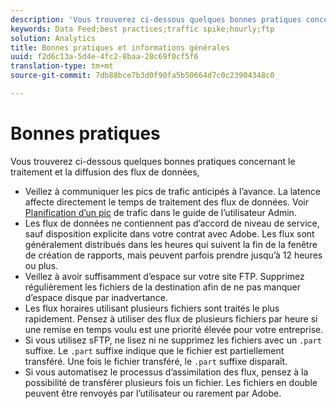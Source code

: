 ```yaml
---
description: 'Vous trouverez ci-dessous quelques bonnes pratiques concernant le traitement et la diffusion des flux de données, Tu devrais '
keywords: Data Feed;best practices;traffic spike;hourly;ftp
solution: Analytics
title: Bonnes pratiques et informations générales
uuid: f2d6c13a-5d4e-4fc2-8baa-28c69f0cf5f6
translation-type: tm+mt
source-git-commit: 7db88bce7b3d0f90fa5b50664d7c0c23904348c0

---
```



# Bonnes pratiques

Vous trouverez ci-dessous quelques bonnes pratiques concernant le traitement et la diffusion des flux de données, 

* Veillez à communiquer les pics de trafic anticipés à l’avance. La latence affecte directement le temps de traitement des flux de données. Voir [Planification d’un pic](/help/admin/c-traffic-management/t-traffic-schedule-spike.md) de trafic dans le guide de l’utilisateur Admin.
* Les flux de données ne contiennent pas d’accord de niveau de service, sauf disposition explicite dans votre contrat avec Adobe. Les flux sont généralement distribués dans les heures qui suivent la fin de la fenêtre de création de rapports, mais peuvent parfois prendre jusqu’à 12 heures ou plus.
* Veillez à avoir suffisamment d’espace sur votre site FTP. Supprimez régulièrement les fichiers de la destination afin de ne pas manquer d’espace disque par inadvertance.
* Les flux horaires utilisant plusieurs fichiers sont traités le plus rapidement. Pensez à utiliser des flux de plusieurs fichiers par heure si une remise en temps voulu est une priorité élevée pour votre entreprise.
* Si vous utilisez sFTP, ne lisez ni ne supprimez les fichiers avec un `.part` suffixe. Le `.part` suffixe indique que le fichier est partiellement transféré. Une fois le fichier transféré, le `.part` suffixe disparaît.
* Si vous automatisez le processus d’assimilation des flux, pensez à la possibilité de transférer plusieurs fois un fichier. Les fichiers en double peuvent être renvoyés par l’utilisateur ou rarement par Adobe.
